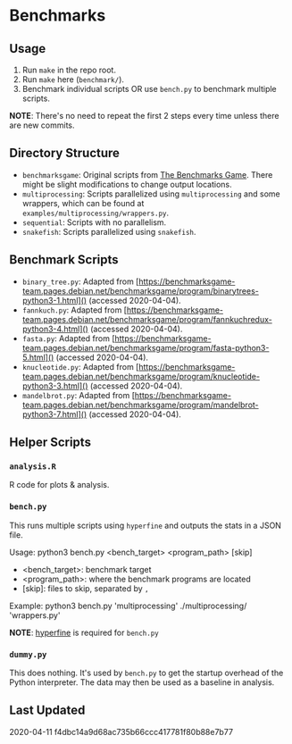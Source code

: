 # Benchmarks

## Usage
1. Run `make` in the repo root.
2. Run `make` here (`benchmark/`).
3. Benchmark individual scripts OR use `bench.py` to benchmark multiple scripts.

**NOTE**: There's no need to repeat the first 2 steps every time unless there are new commits.

## Directory Structure
- `benchmarksgame`: Original scripts from [The Benchmarks Game](https://benchmarksgame-team.pages.debian.net/benchmarksgame/). There might be slight modifications to change output locations.
- `multiprocessing`: Scripts parallelized using `multiprocessing` and some wrappers, which can be found at `examples/multiprocessing/wrappers.py`.
- `sequential`: Scripts with no parallelism.
- `snakefish`: Scripts parallelized using `snakefish`.

## Benchmark Scripts
- `binary_tree.py`: Adapted from [https://benchmarksgame-team.pages.debian.net/benchmarksgame/program/binarytrees-python3-1.html]() (accessed 2020-04-04).
- `fannkuch.py`: Adapted from [https://benchmarksgame-team.pages.debian.net/benchmarksgame/program/fannkuchredux-python3-4.html]() (accessed 2020-04-04).
- `fasta.py`: Adapted from [https://benchmarksgame-team.pages.debian.net/benchmarksgame/program/fasta-python3-5.html]() (accessed 2020-04-04).
- `knucleotide.py`: Adapted from [https://benchmarksgame-team.pages.debian.net/benchmarksgame/program/knucleotide-python3-3.html]() (accessed 2020-04-04).
- `mandelbrot.py`: Adapted from [https://benchmarksgame-team.pages.debian.net/benchmarksgame/program/mandelbrot-python3-7.html]() (accessed 2020-04-04).

## Helper Scripts

### `analysis.R`
R code for plots & analysis.

### `bench.py`
This runs multiple scripts using `hyperfine` and outputs the stats in a JSON file.

Usage: python3 bench.py <bench_target> <program_path> [skip]

- <bench_target>: benchmark target
- <program_path>: where the benchmark programs are located
- [skip]: files to skip, separated by `,`

Example: python3 bench.py 'multiprocessing' ./multiprocessing/ 'wrappers.py'

**NOTE**: [hyperfine](https://github.com/sharkdp/hyperfine) is required for `bench.py`

### `dummy.py`
This does nothing. It's used by `bench.py` to get the startup overhead of the Python interpreter. The data may then be used as a baseline in analysis.

## Last Updated
2020-04-11 f4dbc14a9d68ac735b66ccc417781f80b88e7b77
